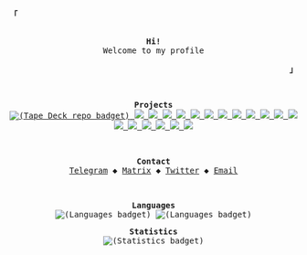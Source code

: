 <!-- From: https://github.com/owl4ce/owl4ce -->

<!-- Top left thing -->
<p align="left"><strong><samp>「</samp></strong></p>

<!-- Profile -->
<p align="center">
  <samp><br>
    <strong>Hi!</strong><br>
    <span>Welcome to my profile</span><br>
  </samp>
</p>

<!-- Bottom right thing -->
<p align="right"><strong><samp>」</samp></strong></p>

<br>

<p align="center">
  <samp>
    <strong>Projects</strong><br>  
    <!-- Tape Deck -->
    <a target="_blank" href="https://github.com/Miqueas/TapeDeck">
      <picture>
        <source media="(prefers-color-scheme: dark)" srcset="https://github-readme-stats.vercel.app/api/pin/?username=Miqueas&repo=TapeDeck&hide_border=true&bg_color=00000000&title_color=fafafa&text_color=fafafa&icon_color=fafafa">
        <source media="(prefers-color-scheme: light)" srcset="https://github-readme-stats.vercel.app/api/pin/?username=Miqueas&repo=TapeDeck&hide_border=true&bg_color=00000000&title_color=16161d&text_color=16161d&icon_color=16161d">
        <img alt="(Tape Deck repo badget)">
      </picture>
    </a>
    <!-- GTK Examples -->
    <a target="_blank" href="https://github.com/Miqueas/GTK-Examples#gh-dark-mode-only">
      <img src="https://github-readme-stats.vercel.app/api/pin/?username=Miqueas&repo=GTK-Examples&hide_border=true&bg_color=00000000&title_color=fafafa&text_color=fafafa&icon_color=fafafa">
    </a>
    <a target="_blank" href="https://github.com/Miqueas/GTK-Examples#gh-light-mode-only">
      <img src="https://github-readme-stats.vercel.app/api/pin/?username=Miqueas&repo=GTK-Examples&hide_border=true&bg_color=00000000&title_color=16161d&text_color=16161d&icon_color=16161d">
    </a>
    <!-- Github REST API Examples -->
    <a target="_blank" href="https://github.com/Miqueas/Github-REST-API-Examples#gh-dark-mode-only">
      <img src="https://github-readme-stats.vercel.app/api/pin/?username=Miqueas&repo=Github-REST-API-Examples&hide_border=true&bg_color=00000000&title_color=fafafa&text_color=fafafa&icon_color=fafafa">
    </a>
    <a target="_blank" href="https://github.com/Miqueas/Github-REST-API-Examples#gh-light-mode-only">
      <img src="https://github-readme-stats.vercel.app/api/pin/?username=Miqueas&repo=Github-REST-API-Examples&hide_border=true&bg_color=00000000&title_color=16161d&text_color=16161d&icon_color=16161d">
    </a>
    <!-- Logit -->
    <a target="_blank" href="https://github.com/Miqueas/Logit#gh-dark-mode-only">
      <img src="https://github-readme-stats.vercel.app/api/pin/?username=Miqueas&repo=Logit&hide_border=true&bg_color=00000000&title_color=fafafa&text_color=fafafa&icon_color=fafafa">
    </a>
    <a target="_blank" href="https://github.com/Miqueas/Logit#gh-light-mode-only">
      <img src="https://github-readme-stats.vercel.app/api/pin/?username=Miqueas&repo=Logit&hide_border=true&bg_color=00000000&title_color=16161d&text_color=16161d&icon_color=16161d">
    </a>
    <!-- Self -->
    <a target="_blank" href="https://github.com/Miqueas/Self#gh-dark-mode-only">
      <img src="https://github-readme-stats.vercel.app/api/pin/?username=Miqueas&repo=Self&hide_border=true&bg_color=00000000&title_color=fafafa&text_color=fafafa&icon_color=fafafa">
    </a>
    <a target="_blank" href="https://github.com/Miqueas/Self#gh-light-mode-only">
      <img src="https://github-readme-stats.vercel.app/api/pin/?username=Miqueas&repo=Self&hide_border=true&bg_color=00000000&title_color=16161d&text_color=16161d&icon_color=16161d">
    </a>
    <!-- LearningNotes -->
    <a target="_blank" href="https://github.com/Miqueas/LearningNotes#gh-dark-mode-only">
      <img src="https://github-readme-stats.vercel.app/api/pin/?username=Miqueas&repo=LearningNotes&hide_border=true&bg_color=00000000&title_color=fafafa&text_color=fafafa&icon_color=fafafa">
    </a>
    <a target="_blank" href="https://github.com/Miqueas/LearningNotes#gh-light-mode-only">
      <img src="https://github-readme-stats.vercel.app/api/pin/?username=Miqueas&repo=LearningNotes&hide_border=true&bg_color=00000000&title_color=16161d&text_color=16161d&icon_color=16161d">
    </a>
    <!-- Static -->
    <a target="_blank" href="https://github.com/Miqueas/Static#gh-dark-mode-only">
      <img src="https://github-readme-stats.vercel.app/api/pin/?username=Miqueas&repo=Static&hide_border=true&bg_color=00000000&title_color=fafafa&text_color=fafafa&icon_color=fafafa">
    </a>
    <a target="_blank" href="https://github.com/Miqueas/Static#gh-light-mode-only">
      <img src="https://github-readme-stats.vercel.app/api/pin/?username=Miqueas&repo=Static&hide_border=true&bg_color=00000000&title_color=16161d&text_color=16161d&icon_color=16161d">
    </a>
    <!-- Lua C API Examples -->
    <a target="_blank" href="https://github.com/Miqueas/Lua-C-API-Examples#gh-dark-mode-only">
      <img src="https://github-readme-stats.vercel.app/api/pin/?username=Miqueas&repo=Lua-C-API-Examples&hide_border=true&bg_color=00000000&title_color=fafafa&text_color=fafafa&icon_color=fafafa">
    </a>
    <a target="_blank" href="https://github.com/Miqueas/Lua-C-API-Examples#gh-light-mode-only">
      <img src="https://github-readme-stats.vercel.app/api/pin/?username=Miqueas&repo=Lua-C-API-Examples&hide_border=true&bg_color=00000000&title_color=16161d&text_color=16161d&icon_color=16161d">
    </a>
    <!-- dots -->
    <a target="_blank" href="https://github.com/Miqueas/dots#gh-dark-mode-only">
      <img src="https://github-readme-stats.vercel.app/api/pin/?username=Miqueas&repo=dots&hide_border=true&bg_color=00000000&title_color=fafafa&text_color=fafafa&icon_color=fafafa">
    </a>
    <a target="_blank" href="https://github.com/Miqueas/dots#gh-light-mode-only">
      <img src="https://github-readme-stats.vercel.app/api/pin/?username=Miqueas&repo=dots&hide_border=true&bg_color=00000000&title_color=16161d&text_color=16161d&icon_color=16161d">
    </a>
    <!-- Ink -->
    <a target="_blank" href="https://github.com/Miqueas/Ink#gh-dark-mode-only">
      <img src="https://github-readme-stats.vercel.app/api/pin/?username=Miqueas&repo=Ink&hide_border=true&bg_color=00000000&title_color=fafafa&text_color=fafafa&icon_color=fafafa">
    </a>
    <a target="_blank" href="https://github.com/Miqueas/Ink#gh-light-mode-only">
      <img src="https://github-readme-stats.vercel.app/api/pin/?username=Miqueas&repo=Ink&hide_border=true&bg_color=00000000&title_color=16161d&text_color=16161d&icon_color=16161d">
    </a>
  </samp>
</p>

<br>

<!-- Contact -->
<p align="center">
  <samp>
    <strong>Contact</strong><br>
    <a href="https://t.me/MiqueasDev" target="_blank">Telegram</a> &#9670;
    <a href="https://matrix.to/#/@m1que4s:matrix.org">Matrix</a> &#9670;
    <a href="https://twitter.com/MiqueasDev" target="_blank">Twitter</a> &#9670;
    <a href="mailto:miqueas2020@yahoo.com" target="_blank">Email</a>
  </samp>
</p>

<br>

<p align="center">
  <samp>
    <strong>Languages</strong><br>
    <img alt="(Languages badget)" src="https://github-readme-stats.vercel.app/api/top-langs/?username=Miqueas&exclude_repo=instalarch-legacy,Miqueas.github.io&hide=html,css,c%23,meson,dockerfile,shell,nsis,pug&layout=compact&hide_border=true&bg_color=00000000&title_color=fafafa&text_color=fafafa#gh-dark-mode-only">
    <img alt="(Languages badget)" src="https://github-readme-stats.vercel.app/api/top-langs/?username=Miqueas&exclude_repo=instalarch-legacy,Miqueas.github.io&hide=html,css,c%23,meson,dockerfile,shell,nsis,pug&layout=compact&hide_border=true&bg_color=00000000&title_color=16161d&text_color=16161d#gh-light-mode-only">
  </samp>
</p>

<p align="center">
  <samp>
    <strong>Statistics</strong><br>
    <picture>
      <source media="(prefers-color-scheme: dark)" srcset="https://github-readme-stats.vercel.app/api/?username=Miqueas&show_icons=true&hide_border=true&bg_color=00000000&title_color=fafafa&text_color=fafafa">
      <source media="(prefers-color-scheme: light)" srcset="https://github-readme-stats.vercel.app/api/?username=Miqueas&show_icons=true&hide_border=true&bg_color=00000000&title_color=16161d&text_color=16161d">
      <img alt="(Statistics badget)">
    </picture>
  </samp>
</p>